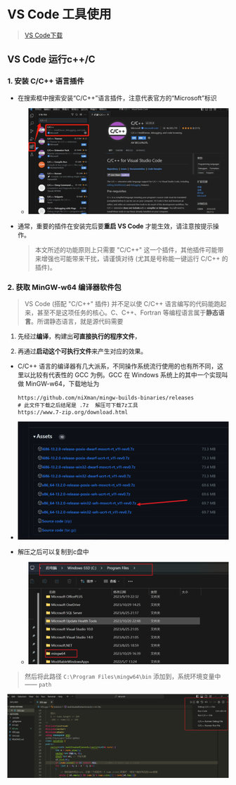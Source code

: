 # VS Code 工具使用

> [VS Code下载](https://code.visualstudio.com/)

## VS Code 运行c++/C

### 1. 安装 C/C++ 语言插件

+ 在搜索框中搜索安装“C/C++”语言插件，注意代表官方的“Microsoft”标识
  
  + ![1](./src/1.png)

+ 通常，重要的插件在安装完后要**重启 VS Code** 才能生效，请注意按提示操作。
  
  > 本文所述的功能原则上只需要 "C/C++" 这一个插件，其他插件可能带来增强也可能带来干扰，请谨慎对待 (尤其是号称能一键运行 C/C++ 的插件)。

### 2. 获取 MinGW-w64 编译器软件包

> VS Code (搭配 "C/C++" 插件) 并不足以使 C/C++ 语言编写的代码能跑起来，甚至不是这项任务的核心。C、C++、Fortran 等编程语言属于**静态语言**。所谓静态语言，就是源代码需要

1. 先经过**编译**，构建出**可直接执行的程序文件**，

2. 再通过**启动这个可执行文件**来产生对应的效果。
+ C/C++ 语言的编译器有几大派系，不同操作系统流行使用的也有所不同，这里以比较有代表性的 GCC 为例。GCC 在 Windows 系统上的其中一个实现叫做 MinGW-w64，下载地址为
  
  ```url
  https://github.com/niXman/mingw-builds-binaries/releases
  # 此文件下载之后结尾是 .7z  解压可下载7z工具
  https://www.7-zip.org/download.html
  ```

+ ![2](./src/2.png)

+ 解压之后可以复制到c盘中
  
  + ![3](./src/3.png)

> 然后将此路径 `C:\Program Files\mingw64\bin` 添加到，系统环境变量中—— `path`

![4](./src/4.png)

